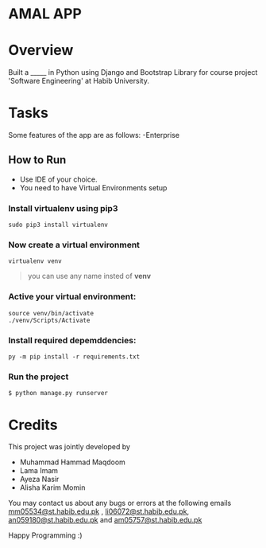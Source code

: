 # AMAL APP
# Overview
Built a _____ in Python using Django and Bootstrap Library for course project 'Software Engineering' at Habib University.

# Tasks
Some features of the app are as follows:
-Enterprise

## How to Run
- Use IDE of your choice.
- You need to have Virtual Environments setup

### Install **virtualenv** using pip3
```
sudo pip3 install virtualenv 
```
### Now create a virtual environment 
```
virtualenv venv 
```
>you can use any name insted of **venv**

### Active your virtual environment:    
```
source venv/bin/activate
./venv/Scripts/Activate
```
### Install required depemddencies:    
```
py -m pip install -r requirements.txt
```
### Run the project
```
$ python manage.py runserver
```

# Credits
This project was jointly developed by 
- Muhammad Hammad Maqdoom
- Lama Imam
- Ayeza Nasir
- Alisha Karim Momin

You may contact us about any bugs or errors at the following emails mm05534@st.habib.edu.pk , li06072@st.habib.edu.pk, an059180@st.habib.edu.pk and am05757@st.habib.edu.pk

Happy Programming :)
